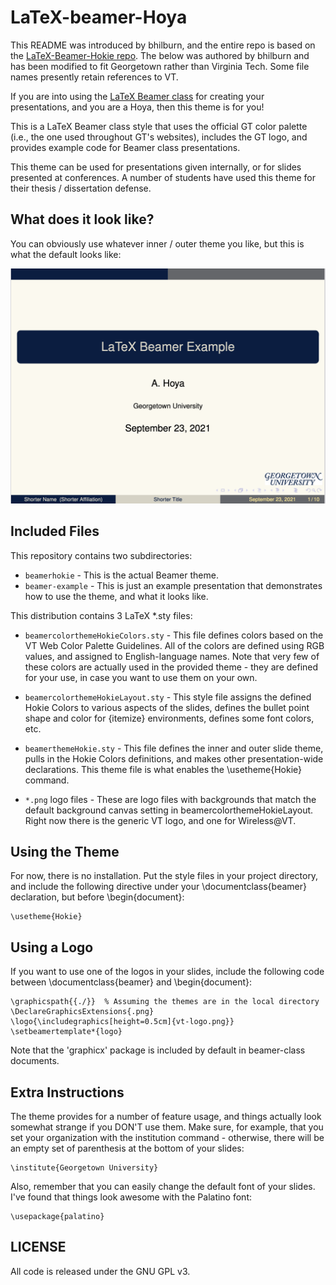 # LaTeX-beamer-Hoya

This README was introduced by bhilburn, and the entire repo is based on the [LaTeX-Beamer-Hokie repo](https://github.com/bhilburn/LaTeX-beamer-Hokie). The below was authored by bhilburn and has been modified to fit Georgetown rather than Virginia Tech. Some file names presently retain references to VT.

If you are into using the [LaTeX Beamer class](http://en.wikipedia.org/wiki/Beamer_%28LaTeX%29) for creating your presentations, and you are a Hoya, then this theme is for you!

This is a LaTeX Beamer class style that uses the official GT color palette (i.e., the one used throughout GT's websites), includes the GT logo, and provides example code for Beamer class presentations. 

This theme can be used for presentations given internally, or for slides presented at conferences. A number of students have used this theme for their thesis / dissertation defense.

## What does it look like?

You can obviously use whatever inner / outer theme you like, but this is what the default looks like:

![](./latex-beamer-example.png)

## Included Files
This repository contains two subdirectories:

* `beamerhokie` - This is the actual Beamer theme.
* `beamer-example` - This is just an example presentation that demonstrates how to use the theme, and what it looks like.

This distribution contains 3 LaTeX *.sty files:

* `beamercolorthemeHokieColors.sty` - 
    This file defines colors based on the VT Web Color Palette Guidelines. All
    of the colors are defined using RGB values, and assigned to English-language
    names. Note that very few of these colors are actually used in the provided
    theme - they are defined for your use, in case you want to use them on your
    own.

* `beamercolorthemeHokieLayout.sty` - 
    This style file assigns the defined Hokie Colors to various aspects of the
    slides, defines the bullet point shape and color for {itemize} environments,
    defines some font colors, etc.

* `beamerthemeHokie.sty` - 
    This file defines the inner and outer slide theme, pulls in the Hokie Colors
    definitions, and makes other presentation-wide declarations.  This theme
    file is what enables the \usetheme{Hokie} command.

* `*.png` logo files - 
    These are logo files with backgrounds that match the default background
    canvas setting in beamercolorthemeHokieLayout. Right now there is the
    generic VT logo, and one for Wireless@VT.


## Using the Theme
For now, there is no installation.  Put the style files in your project
directory, and include the  following directive under your
\documentclass{beamer} declaration, but before \begin{document}:

    \usetheme{Hokie}

## Using a Logo
If you want to use one of the logos in your slides, include the following code
between \documentclass{beamer} and \begin{document}:

    \graphicspath{{./}}  % Assuming the themes are in the local directory
    \DeclareGraphicsExtensions{.png}
    \logo{\includegraphics[height=0.5cm]{vt-logo.png}}
    \setbeamertemplate*{logo}

Note that the 'graphicx' package is included by default in beamer-class
documents.

## Extra Instructions
The theme provides for a number of feature usage, and things actually look 
somewhat strange if you DON'T use them.  Make sure, for example, that you set 
your organization with the institution command - otherwise, there will be an 
empty set of parenthesis at the bottom of your slides:

    \institute{Georgetown University}

Also, remember that you can easily change the default font of your slides. I've 
found that things look awesome with the Palatino font:

    \usepackage{palatino}

## LICENSE
All code is released under the GNU GPL v3.
